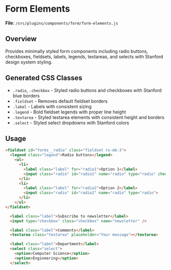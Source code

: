 # Form Elements

**File**: `/src/plugins/components/form/form-elements.js`

## Overview
Provides minimally styled form components including radio buttons, checkboxes, fieldsets, labels, legends, textareas, and selects with Stanford design system styling.

## Generated CSS Classes

- `.radio`, `.checkbox` - Styled radio buttons and checkboxes with Stanford blue borders
- `.fieldset` - Removes default fieldset borders
- `.label` - Labels with consistent sizing
- `.legend` - Bold fieldset legends with proper line height
- `.textarea` - Styled textarea elements with consistent height and borders
- `.select` - Styled select dropdowns with Stanford colors

## Usage

```html
<fieldset id="forms__radio" class="fieldset rs-mb-3">
  <legend class="legend">Radio buttons</legend>
    <ul>
      <li>
        <label class="label" for="radio1">Option 1</label>
        <input class="radio" id="radio1" name="radio" type="radio" checked="checked">
      </li>
      <li>
        <label class="label" for="radio2">Option 2</label>
        <input class="radio" id="radio2" name="radio" type="radio">
      </li>
    </ul>
</fieldset>

  <label class="label">Subscribe to newsletter</label>
  <input type="checkbox" class="checkbox" name="newsletter" />

  <label class="label">Comments</label>
  <textarea class="textarea" placeholder="Your message"></textarea>

  <label class="label">Department</label>
  <select class="select">
    <option>Computer Science</option>
    <option>Engineering</option>
  </select>
```
